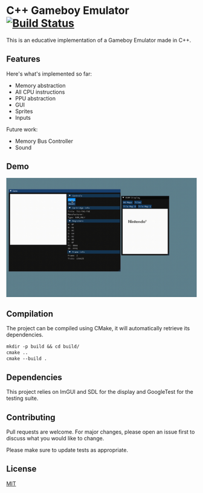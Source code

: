 # C++ Gameboy Emulator [![Build Status](https://app.travis-ci.com/arthurgiroux/gbemulator.svg?branch=master)](https://app.travis-ci.com/arthurgiroux/gbemulator)

This is an educative implementation of a Gameboy Emulator made in C++.

## Features

Here's what's implemented so far:

* Memory abstraction
* All CPU instructions
* PPU abstraction
* GUI
* Sprites
* Inputs

Future work:

* Memory Bus Controller
* Sound

## Demo

![Demo](demo_image/emulator_demo.gif)

## Compilation

The project can be compiled using CMake, it will automatically retrieve its dependencies.

```
mkdir -p build && cd build/
cmake ..
cmake --build .
```

## Dependencies

This project relies on ImGUI and SDL for the display and GoogleTest for the testing suite.

## Contributing

Pull requests are welcome. For major changes, please open an issue first to discuss what you would like to change.

Please make sure to update tests as appropriate.

## License

[MIT](https://choosealicense.com/licenses/mit/)